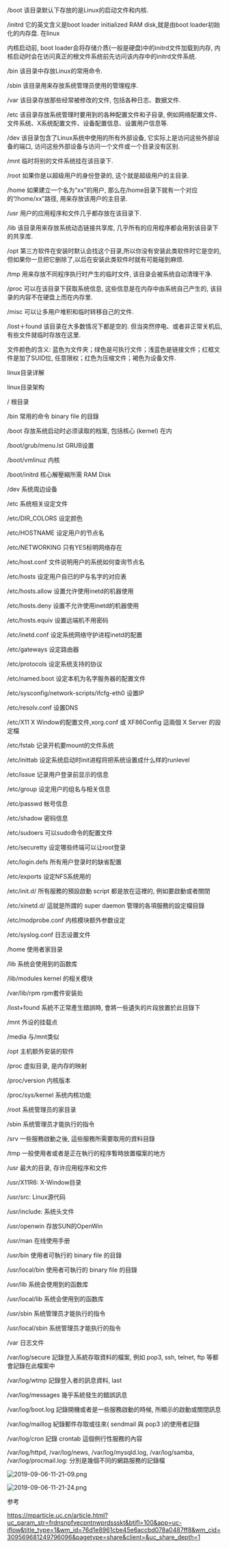 
<!-- @import "[TOC]" {cmd="toc" depthFrom=1 depthTo=6 orderedList=false} -->

<!-- code_chunk_output -->



<!-- /code_chunk_output -->

/boot 该目录默认下存放的是Linux的启动文件和内核. 

/initrd 它的英文含义是boot loader initialized RAM disk,就是由boot loader初始化的内存盘. 在linux

内核启动前, boot loader会将存储介质(一般是硬盘)中的initrd文件加载到内存, 内核启动时会在访问真正的根文件系统前先访问该内存中的initrd文件系统. 

/bin 该目录中存放Linux的常用命令. 

/sbin 该目录用来存放系统管理员使用的管理程序. 

/var 该目录存放那些经常被修改的文件, 包括各种日志、数据文件. 

/etc 该目录存放系统管理时要用到的各种配置文件和子目录, 例如网络配置文件、文件系统、X系统配置文件、设备配置信息、设置用户信息等. 

/dev 该目录包含了Linux系统中使用的所有外部设备, 它实际上是访问这些外部设备的端口, 访问这些外部设备与访问一个文件或一个目录没有区别. 

/mnt 临时将别的文件系统挂在该目录下. 

/root 如果你是以超级用户的身份登录的, 这个就是超级用户的主目录. 

/home 如果建立一个名为“xx”的用户, 那么在/home目录下就有一个对应的“/home/xx”路径, 用来存放该用户的主目录. 

/usr 用户的应用程序和文件几乎都存放在该目录下. 

/lib 该目录用来存放系统动态链接共享库, 几乎所有的应用程序都会用到该目录下的共享库. 

/opt 第三方软件在安装时默认会找这个目录,所以你没有安装此类软件时它是空的,但如果你一旦把它删除了,以后在安装此类软件时就有可能碰到麻烦. 

/tmp 用来存放不同程序执行时产生的临时文件, 该目录会被系统自动清理干净. 

/proc 可以在该目录下获取系统信息, 这些信息是在内存中由系统自己产生的, 该目录的内容不在硬盘上而在内存里. 

/misc 可以让多用户堆积和临时转移自己的文件. 

/lost＋found 该目录在大多数情况下都是空的. 但当突然停电、或者非正常关机后, 有些文件就临时存放在这里. 

文件颜色的含义: 蓝色为文件夹；绿色是可执行文件；浅蓝色是链接文件；红框文件是加了SUID位, 任意限权；红色为压缩文件；褐色为设备文件. 

linux目录详解

linux目录架构

/ 根目录

/bin 常用的命令 binary file 的目錄

/boot 存放系统启动时必须读取的档案, 包括核心 (kernel) 在内

/boot/grub/menu.lst GRUB设置

/boot/vmlinuz 内核

/boot/initrd 核心解壓縮所需 RAM Disk

/dev 系统周边设备

/etc 系统相关设定文件

/etc/DIR_COLORS 设定颜色

/etc/HOSTNAME 设定用户的节点名

/etc/NETWORKING 只有YES标明网络存在

/etc/host.conf 文件说明用户的系统如何查询节点名

/etc/hosts 设定用户自已的IP与名字的对应表

/etc/hosts.allow 设置允许使用inetd的机器使用

/etc/hosts.deny 设置不允许使用inetd的机器使用

/etc/hosts.equiv 设置远端机不用密码

/etc/inetd.conf 设定系统网络守护进程inetd的配置

/etc/gateways 设定路由器

/etc/protocols 设定系统支持的协议

/etc/named.boot 设定本机为名字服务器的配置文件

/etc/sysconfig/network-scripts/ifcfg-eth0 设置IP

/etc/resolv.conf 设置DNS

/etc/X11 X Window的配置文件,xorg.conf 或 XF86Config 這兩個 X Server 的設定檔

/etc/fstab 记录开机要mount的文件系统

/etc/inittab 设定系统启动时init进程将把系统设置成什么样的runlevel

/etc/issue 记录用户登录前显示的信息

/etc/group 设定用户的组名与相关信息

/etc/passwd 帐号信息

/etc/shadow 密码信息

/etc/sudoers 可以sudo命令的配置文件

/etc/securetty 设定哪些终端可以让root登录

/etc/login.defs 所有用户登录时的缺省配置

/etc/exports 设定NFS系统用的

/etc/init.d/ 所有服務的預設啟動 script 都是放在這裡的, 例如要啟動或者關閉

/etc/xinetd.d/ 這就是所謂的 super daemon 管理的各項服務的設定檔目錄

/etc/modprobe.conf 内核模块额外参数设定

/etc/syslog.conf 日志设置文件

/home 使用者家目录

/lib 系统会使用到的函数库

/lib/modules kernel 的相关模块

/var/lib/rpm rpm套件安装处

/lost+found 系統不正常產生錯誤時, 會將一些遺失的片段放置於此目錄下

/mnt 外设的挂载点

/media 与/mnt类似

/opt 主机额外安装的软件

/proc 虚拟目录, 是内存的映射

/proc/version 内核版本

/proc/sys/kernel 系统内核功能

/root 系统管理员的家目录

/sbin 系统管理员才能执行的指令

/srv 一些服務啟動之後, 這些服務所需要取用的資料目錄

/tmp 一般使用者或者是正在執行的程序暫時放置檔案的地方

/usr 最大的目录, 存许应用程序和文件

/usr/X11R6:  X-Window目录

/usr/src:  Linux源代码

/usr/include: 系统头文件

/usr/openwin 存放SUN的OpenWin

/usr/man 在线使用手册

/usr/bin 使用者可執行的 binary file 的目錄

/usr/local/bin 使用者可執行的 binary file 的目錄

/usr/lib 系统会使用到的函数库

/usr/local/lib 系统会使用到的函数库

/usr/sbin 系统管理员才能执行的指令

/usr/local/sbin 系统管理员才能执行的指令

/var 日志文件

/var/log/secure 記錄登入系統存取資料的檔案, 例如 pop3, ssh, telnet, ftp 等都會記錄在此檔案中

/var/log/wtmp 記錄登入者的訊息資料, last

/var/log/messages 幾乎系統發生的錯誤訊息

/var/log/boot.log 記錄開機或者是一些服務啟動的時候, 所顯示的啟動或關閉訊息

/var/log/maillog 紀錄郵件存取或往來( sendmail 與 pop3 )的使用者記錄

/var/log/cron 記錄 crontab 這個例行性服務的內容

/var/log/httpd, /var/log/news, /var/log/mysqld.log, /var/log/samba, /var/log/procmail.log: 分別是幾個不同的網路服務的記錄檔

![2019-09-06-11-21-09.png](./images/2019-09-06-11-21-09.png)

![2019-09-06-11-21-24.png](./images/2019-09-06-11-21-24.png)

参考

https://mparticle.uc.cn/article.html?uc_param_str=frdnsnpfvecpntnwprdssskt&btifl=100&app=uc-iflow&title_type=1&wm_id=76d1e8961cbe45e6accbd078a0487ff8&wm_cid=309569681249796096&pagetype=share&client=&uc_share_depth=1